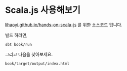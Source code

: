 Scala.js 사용해보기
=================

[lihaoyi.github.io/hands-on-scala-js](http://lihaoyi.github.io/hands-on-scala-js) 를 위한 소스코드 입니다.

빌드 하려면, 

```
sbt book/run
```

그리고 다음을 찾아보세요.

```
book/target/output/index.html
```
